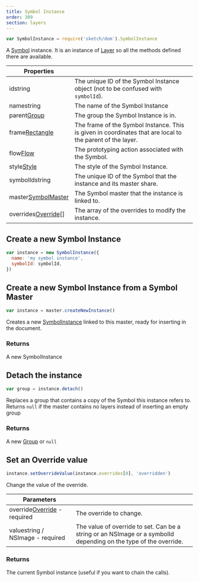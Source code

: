 ```yaml
---
title: Symbol Instance
order: 309
section: layers
---
```


```javascript
var SymbolInstance = require('sketch/dom').SymbolInstance
```

A [Symbol](https://www.sketchapp.com/docs/symbols/) instance. It is an instance of [Layer](#layer) so all the methods defined there are available.

| Properties                                                            |                                                                                                           |
| --------------------------------------------------------------------- | --------------------------------------------------------------------------------------------------------- |
| id<span class="arg-type">string</span>                                | The unique ID of the Symbol Instance object (not to be confused with `symbolId`).                         |
| name<span class="arg-type">string</span>                              | The name of the Symbol Instance                                                                           |
| parent<span class="arg-type">[Group](#group)</span>                   | The group the Symbol Instance is in.                                                                      |
| frame<span class="arg-type">[Rectangle](#rectangle) </span>           | The frame of the Symbol Instance. This is given in coordinates that are local to the parent of the layer. |
| flow<span class="arg-type">[Flow](#flow)</span>                       | The prototyping action associated with the Symbol.                                                        |
| style<span class="arg-type">[Style](#style)</span>                    | The style of the Symbol Instance.                                                                         |
| symbolId<span class="arg-type">string</span>                          | The unique ID of the Symbol that the instance and its master share.                                       |
| master<span class="arg-type">[SymbolMaster](#symbol-master)</span>    | The Symbol master that the instance is linked to.                                                         |
| overrides<span class="arg-type">[Override](#symbol-override)[]</span> | The array of the overrides to modify the instance.                                                        |

## Create a new Symbol Instance

```javascript
var instance = new SymbolInstance({
  name: 'my symbol instance',
  symbolId: symbolId,
})
```

## Create a new Symbol Instance from a Symbol Master

```javascript
var instance = master.createNewInstance()
```

Creates a new [SymbolInstance](#symbol-instance) linked to this master, ready for inserting in the document.

### Returns

A new SymbolInstance

## Detach the instance

```javascript
var group = instance.detach()
```

Replaces a group that contains a copy of the Symbol this instance refers to. Returns `null` if the master contains no layers instead of inserting an empty group

### Returns

A new [Group](#group) or `null`

## Set an Override value

```javascript
instance.setOverrideValue(instance.overrides[0], 'overridden')
```

Change the value of the override.

| Parameters                                                                    |                                                                                                                  |
| ----------------------------------------------------------------------------- | ---------------------------------------------------------------------------------------------------------------- |
| override<span class="arg-type">[Override](#symbol-override) - required</span> | The override to change.                                                                                          |
| value<span class="arg-type">string / NSImage - required</span>                | The value of override to set. Can be a string or an NSImage or a symbolId depending on the type of the override. |

### Returns

The current Symbol instance (useful if you want to chain the calls).
